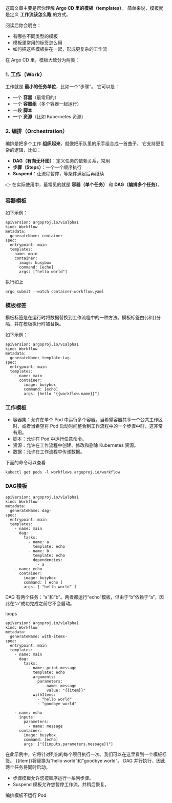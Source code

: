 
这篇文章主要是帮你理解 **Argo CD 里的模板（templates）**。
简单来说，模板就是定义 **工作流该怎么跑** 的方式。

阅读后你会明白：

* 有哪些不同类型的模板
* 模板里常用的标签怎么用
* 如何把这些模板拼在一起，形成更复杂的工作流

在 Argo CD 里，模板大致分为两类：

### 1. 工作（Work）

工作就是 **最小的任务单位**，比如一个“步骤”。
它可以是：

* 一个 **容器**（最常用的）
* 一个 **容器组**（多个容器一起运行）
* 一段 **脚本**
* 一个 **资源**（比如 Kubernetes 资源）

### 2. 编排（Orchestration）

编排是把多个工作 **组织起来**，就像把乐队里的乐手组合成一首曲子。
它支持更复杂的逻辑，比如：

* **DAG（有向无环图）**：定义任务的依赖关系，常用
* **步骤（Steps）**：一个一个顺序执行
* **Suspend**：让流程暂停，等条件满足后再继续

👉 在实际使用中，最常见的就是 **容器（单个任务）** 和 **DAG（编排多个任务）**。



### 容器模板

如下示例：

```
apiVersion: argoproj.io/v1alpha1
kind: Workflow
metadata:
  generateName: container-
spec:
  entrypoint: main
  templates:
  - name: main
    container:
      image: busybox
      command: [echo]
      args: ["hello world"]
```

执行如上

```
argo submit --watch container-workflow.yaml
```

### 模板标签

模板标签是在运行时将数据替换到工作流程中的一种方法。模板标签由{{和}}分隔，并在模板执行时被替换。

如下示例：

```
apiVersion: argoproj.io/v1alpha1
kind: Workflow
metadata:
  generateName: template-tag-
spec:
  entrypoint: main
  templates:
    - name: main
      container:
        image: busybox
        command: [echo]
        args: [hello "{{workflow.name}}"]
```

### 工作模板 

- 容器集：允许在单个 Pod 中运行多个容器。当希望容器共享一个公共工作区时，或者当希望将 Pod 启动时间整合到工作流程中的一个步骤中时，这非常有用。
- 脚本：允许在 Pod 中运行任意命令。
- 资源：允许在工作流程中创建、修改和删除 Kubernetes 资源。
- 数据：允许在工作流程中传递数据。

下面的命令可以查看

```
kubectl get pods -l workflows.argoproj.io/workflow
```

### DAG模板

```
apiVersion: argoproj.io/v1alpha1
kind: Workflow
metadata:
  generateName: dag-
spec:
  entrypoint: main
  templates:
    - name: main
      dag:
        tasks:
          - name: a
            template: echo
          - name: b
            template: echo
            dependencies:
              - a
    - name: echo
      container:
        image: busybox
        command: [ echo ]
        args: [ "hello world" ]
```

DAG 有两个任务：“a”和“b”。两者都运行“echo”模板，但由于“b”依赖于“a”，因此在“a”成功完成之前它不会启动。

loops

```
apiVersion: argoproj.io/v1alpha1
kind: Workflow
metadata:
  generateName: with-items-
spec:
  entrypoint: main
  templates:
    - name: main
      dag:
        tasks:
          - name: print-message
            template: echo
            arguments:
              parameters:
                - name: message
                  value: "{{item}}"
            withItems:
              - "hello world"
              - "goodbye world"

    - name: echo
      inputs:
        parameters:
          - name: message
      container:
        image: busybox
        command: [echo]
        args: ["{{inputs.parameters.message}}"]
```
在此示例中，它将针对列出的每个项目执行一次。我们可以在这里看到一个模板标签。 {{item}}将替换为“hello world”和“goodbye world”。 DAG 并行执行，因此两个任务将同时启动。


- 步骤模板允许您按顺序运行一系列步骤。
- Suspend 模板允许您暂停工作流，并稍后恢复。

编排模板不运行 Pod

